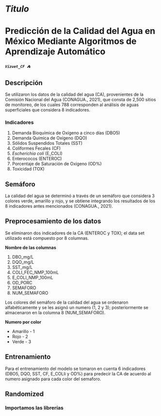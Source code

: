 # ***Titulo***

# **Predicción de la Calidad del Agua en México Mediante Algoritmos de Aprendizaje Automático**

***`Vizuet_CF ⛺`***

## **Descripción**

Se utilizaron los datos de la calidad del agua (CA), provenientes de la Comisión Nacional del Agua (CONAGUA., 2021), que consta de 2,500 sitios de monitoreo, de los cuales 788 corresponden al análisis de aguas superficiales que considera 8 indicadores.

### **Indicadores**

1. Demanda Bioquímica de Oxígeno a cinco días (DBO5)
2. Demanda Química de Oxígeno (DQO)
3. Sólidos Suspendidos Totales (SST)
4. Coliformes Fecales (CF)
5. *Escherichia coli* (E_COLI)
6. Enterococos (ENTEROC)
7. Porcentaje de Saturación de Oxigeno (OD%)
8. Toxicidad (TOX)

## **Semáforo**

La calidad del agua se determinó a través de un semáforo que considera 3 colores verde, amarillo y rojo, y se obtiene integrando los resultados de los 8 indicadores antes mencionados (CONAGUA., 2021).

## **Preprocesamiento de los datos**

Se eliminaron dos indicadores de la CA (ENTEROC y TOX); el data set utilizado está compuesto por 8 columnas.

**Nombre de las columnas**
1. DBO_mg/L
2. DQO_mg/L              
3. SST_mg/L              
4. COLI_FEC_NMP_100mL    
5. E_COLI_NMP_100mL      
6. OD_PORC               
7. SEMAFORO               
8. NUM_SEMAFORO

Los colores del semáforo de la calidad del agua se ordenaron alfabéticamente y se les asignó un numero (1, 2 y 3); posteriormente se almacenaron en la columna 8 (NUM_SEMAFORO).

**Numero por color**

- Amarillo - 1
- Rojo - 2
- Verde - 3

## **Entrenamiento**

Para el entrenamiento del modelo se tomaron en cuenta 6 indicadores (DBO5, DQO, SST, CF, E_COLIi y OD%) para predecir la CA de acuerdo al numero asignado para cada color del semaforo.

## Randomized

### Importamos las librerías